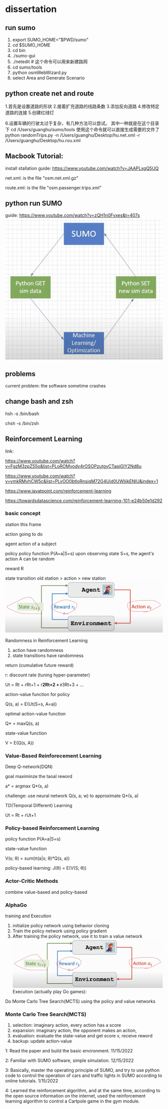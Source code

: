 # dissertation

## run sumo
1. export SUMO_HOME="$PWD/sumo"
2. cd $SUMO_HOME 
3. cd bin
4. ./sumo-gui
5. ./netedit    # 这个命令可以用来新建路网
6. cd sumo/tools
7. python osmWebWizard.py
8. select Area and Generate Scenario

## python create net and route
1.首先是设置道路的形状
2.接着扩充道路的线路条数
3.添加反向道路
4.修改特定道路的连接
5.创建红绿灯


6.设置车辆的行驶太过于复杂，有几种方法可以尝试。
其中一种就是在这个目录下 cd /Users/guanghu/sumo/tools
使用这个命令就可以直接生成需要的文件了
python randomTrips.py -n /Users/guanghu/Desktop/hu.net.xml -r /Users/guanghu/Desktop/hu.rou.xml



## Macbook Tutorial:
install stallation guide: https://www.youtube.com/watch?v=JAAPLxgQ5UQ

net.xml: is the file "osm.net.xml.gz"

route.xml: is the file "osm.passenger.trips.xml"

## python run SUMO
guide: https://www.youtube.com/watch?v=zQH1n0Fvxes&t=407s
![](priciple.png)



## problems
current problem: the software sometime crashes

## change bash and zsh
hsh -s /bin/bash

chsh -s /bin/zsh


## Reinforcement Learning
link: 

https://www.youtube.com/watch?v=FgzM3zpZ55o&list=PLoROMvodv4rOSOPzutgyCTapiGlY2Nd8u

https://www.youtube.com/watch?v=vmkRMvhCW5c&list=PLvOO0btloRnsiqM72G4Uid0UWljikENlU&index=1

https://www.javatpoint.com/reinforcement-learning

https://towardsdatascience.com/reinforcement-learning-101-e24b50e1d292

### basic concept
station  this frame

action   going to do 

agent    action of a subject

policy   policy function P(A=a|S=s) upon observing state S=s, the agent's action A can be random

reward R 

state transition   old station > action > new station 
![](action-environ.png)

Randomness in Reinforcement Learning 

1. action have randomness
2. state transitions have randomness

return (cumulative future reward)

r: discount rate (tuning hyper-parameter)

Ut = Rt + rRt+1 + r**2Rt+2 + r**3Rt+3 + ...

action-value function for policy 

Q(s, a) = E(Ut(S=s, A=a))

optimal action-value function

Q* = maxQ(s, a)

state-value function 

V = E(Q(s, A))


### Value-Based Reinforecement Learning
Deep Q-network(DQN)

goal maximinze the taoal reword 

a* = argmax Q*(s, a)

challenge: use neural network Q(s, a; w) to approximate Q*(s, a)

TD(Temporal Different) Learning

Ut = Rt + rUt+1

### Policy-based Reinforcement Learning 
policy function P(A=a|S=s)

state-value function

V(s; θ) = sum(π(a|s; θ)*Q(s, a))

policy-based learning: J(θ) = E(V(S; θ))

### Actor-Critic Methods
combine value-based and policy-based

### AlphaGo 
training and Execution
1. initialize policy network using behavior cloning
2. Train the policy network using policy gradient
3. After training the policy network, use it to train a value network
![](action-environ.png)
Execution (actually play Go games):

Do Monte Carlo Tree Search(MCTS) using the policy and value networks

### Monte Carlo Tree Search(MCTS)
1. selection: imaginary action, every action has a score 
2. expansion: imaginary action, the opponent makes an action, 
3. evaluation: evaluate the state-value and get score v, receive reword
4. backup: update action-value




1: Read the paper and build the basic environment. 11/15/2022 

2: Familiar with SUMO software, simple simulation. 12/15/2022 

3: Basically, master the operating principle of SUMO, and try to use python code to control the operation of cars and traffic lights in SUMO according to online tutorials. 1/15/2022 

4: Learned the reinforcement algorithm, and at the same time, according to the open source information on the internet, used the reinforcement learning algorithm to control a Cartpole game in the gym module. 
